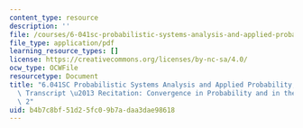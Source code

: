 ```yaml
---
content_type: resource
description: ''
file: /courses/6-041sc-probabilistic-systems-analysis-and-applied-probability-fall-2013/b4b7c8bf51d25fc09b7adaa3dae98618_MIT6_041SCF13_No32_Rec20_P2_ConvgProb1_Part_ef_300k.pdf
file_type: application/pdf
learning_resource_types: []
license: https://creativecommons.org/licenses/by-nc-sa/4.0/
ocw_type: OCWFile
resourcetype: Document
title: "6.041SC Probabilistic Systems Analysis and Applied Probability, Fall 2013\
  \ Transcript \u2013 Recitation: Convergence in Probability and in the Mean Part\
  \ 2"
uid: b4b7c8bf-51d2-5fc0-9b7a-daa3dae98618
---
```

